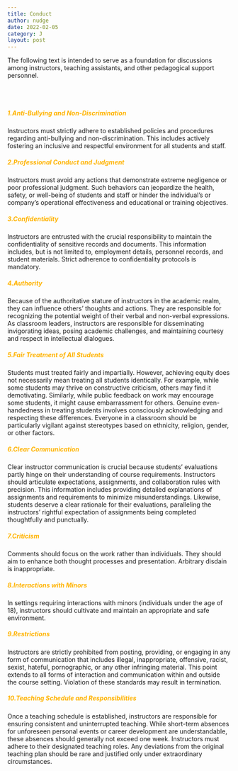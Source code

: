 ```yaml
---
title: Conduct
author: nudge
date: 2022-02-05
category: J
layout: post
---
```


The following text is intended to serve as a foundation for discussions among instructors, teaching assistants, and other pedagogical support personnel.

<br>
<br>

##### <span style="color:#ffb300; font-weight:bold;">1.Anti-Bullying and Non-Discrimination</span>
Instructors must strictly adhere to established policies and procedures regarding anti-bullying and non-discrimination. This includes actively fostering an inclusive and respectful environment for all students and staff.
<br>
##### <span style="color:#ffb300; font-weight:bold;">2.Professional Conduct and Judgment</span>
Instructors must avoid any actions that demonstrate extreme negligence or poor professional judgment. Such behaviors can jeopardize the health, safety, or well-being of students and staff or hinder the individual’s or company’s operational effectiveness and educational or training objectives.
<br>
##### <span style="color:#ffb300; font-weight:bold;">3.Confidentiality</span>
Instructors are entrusted with the crucial responsibility to maintain the confidentiality of sensitive records and documents. This information includes, but is not limited to, employment details, personnel records, and student materials. Strict adherence to confidentiality protocols is mandatory.
<br>
##### <span style="color:#ffb300; font-weight:bold;">4.Authority</span>
Because of the authoritative stature of instructors in the academic realm, they can influence others’ thoughts and actions. They are responsible for recognizing the potential weight of their verbal and non-verbal expressions. As classroom leaders, instructors are responsible for disseminating invigorating ideas, posing academic challenges, and maintaining courtesy and respect in intellectual dialogues.
<br>
##### <span style="color:#ffb300; font-weight:bold;">5.Fair Treatment of All Students</span>
Students must treated fairly and impartially. However, achieving equity does not necessarily mean treating all students identically. For example, while some students may thrive on constructive criticism, others may find it demotivating. Similarly, while public feedback on work may encourage some students, it might cause embarrassment for others. Genuine even-handedness in treating students involves consciously acknowledging and respecting these differences. Everyone in a classroom should be particularly vigilant against stereotypes based on ethnicity, religion, gender, or other factors.
<br>
##### <span style="color:#ffb300; font-weight:bold;">6.Clear Communication</span>
Clear instructor communication is crucial because students’ evaluations partly hinge on their understanding of course requirements. Instructors should articulate expectations, assignments, and collaboration rules with precision. This information includes providing detailed explanations of assignments and requirements to minimize misunderstandings. Likewise, students deserve a clear rationale for their evaluations, paralleling the instructors’ rightful expectation of assignments being completed thoughtfully and punctually.
<br>

##### <span style="color:#ffb300; font-weight:bold;">7.Criticism</span>
Comments should focus on the work rather than individuals. They should aim to enhance both thought processes and presentation. Arbitrary disdain is inappropriate.
<br>

##### <span style="color:#ffb300; font-weight:bold;">8.Interactions with Minors</span>
In settings requiring interactions with minors (individuals under the age of 18), instructors should cultivate and maintain an appropriate and safe environment.
<br>

##### <span style="color:#ffb300; font-weight:bold;">9.Restrictions</span>
Instructors are strictly prohibited from posting, providing, or engaging in any form of communication that includes illegal, inappropriate, offensive, racist, sexist, hateful, pornographic, or any other infringing material. This point extends to all forms of interaction and communication within and outside the course setting. Violation of these standards may result in termination.
<br>

##### <span style="color:#ffb300; font-weight:bold;">10.Teaching Schedule and Responsibilities</span>
Once a teaching schedule is established, instructors are responsible for ensuring consistent and uninterrupted teaching. While short-term absences for unforeseen personal events or career development are understandable, these absences should generally not exceed one week. Instructors must adhere to their designated teaching roles. Any deviations from the original teaching plan should be rare and justified only under extraordinary circumstances.

<br>
<br>
